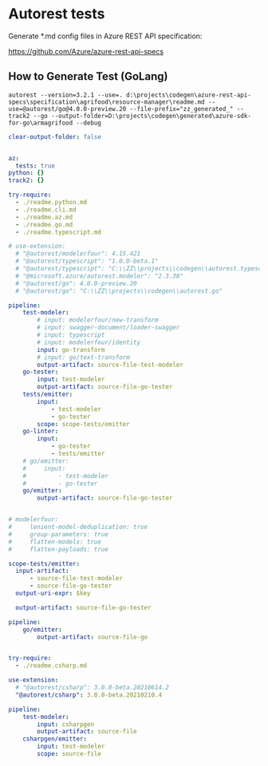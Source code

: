 # Autorest tests

Generate *.md config files in Azure REST API specification:

https://github.com/Azure/azure-rest-api-specs

## How to Generate Test (GoLang)

    autorest --version=3.2.1 --use=. d:\projects\codegen\azure-rest-api-specs\specification\agrifood\resource-manager\readme.md --use=@autorest/go@4.0.0-preview.20 --file-prefix="zz_generated_" --track2 --go --output-folder=D:\projects\codegen\generated\azure-sdk-for-go\armagrifood --debug

``` yaml $(go)
clear-output-folder: false
```

``` yaml $(go)

az:
  tests: true
python: {}
track2: {}

try-require:
  - ./readme.python.md
  - ./readme.cli.md
  - ./readme.az.md
  - ./readme.go.md
  - ./readme.typescript.md

# use-extension:
  # "@autorest/modelerfour": 4.15.421
  # "@autorest/typescript": "1.0.0-beta.1"
  # "@autorest/typescript": "C:\\ZZ\\projects\\codegen\\autorest.typescript"
  # "@microsoft.azure/autorest.modeler": "2.3.38"
  # "@autorest/go": 4.0.0-preview.20
  # "@autorest/go": "C:\\ZZ\\projects\\codegen\\autorest.go"

pipeline:
    test-modeler:
        # input: modelerfour/new-transform
        # input: swagger-document/loader-swagger
        # input: typescript
        # input: modelerfour/identity
        input: go-transform
        # input: go/text-transform
        output-artifact: source-file-test-modeler
    go-tester:
        input: test-modeler
        output-artifact: source-file-go-tester
    tests/emitter:
        input: 
            - test-modeler
            - go-tester
        scope: scope-tests/emitter
    go-linter:
        input:
            - go-tester
            - tests/emitter
    # go/emitter:
    #     input: 
    #         - test-modeler
    #         - go-tester
    go/emitter:
        output-artifact: source-file-go-tester


# modelerfour:
#     lenient-model-deduplication: true
#     group-parameters: true
#     flatten-models: true
#     flatten-payloads: true

scope-tests/emitter:
  input-artifact:
      - source-file-test-modeler
      - source-file-go-tester
  output-uri-expr: $key

  output-artifact: source-file-go-tester
```

``` yaml $(go) && $(generate-sdk)
pipeline:
    go/emitter:
        output-artifact: source-file-go
```

``` yaml $(csharp)

try-require:
  - ./readme.csharp.md

use-extension:
  # "@autorest/csharp": 3.0.0-beta.20210614.2
  "@autorest/csharp": 3.0.0-beta.20210210.4

pipeline:
    test-modeler:
        input: csharpgen
        output-artifact: source-file
    csharpgen/emitter:
        input: test-modeler
        scope: source-file
```
